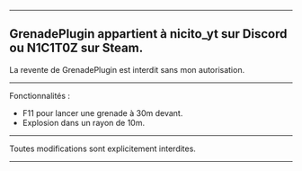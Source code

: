----------------------------------------------------------------------
GrenadePlugin appartient à nicito_yt sur Discord ou N1C1T0Z sur Steam.
----------------------------------------------------------------------

La revente de GrenadePlugin est interdit sans mon autorisation.

----------------------------------------------------------------------

Fonctionnalités :
- F11 pour lancer une grenade à 30m devant.
- Explosion dans un rayon de 10m.

----------------------------------------------------------------------

Toutes modifications sont explicitement interdites.

----------------------------------------------------------------------
